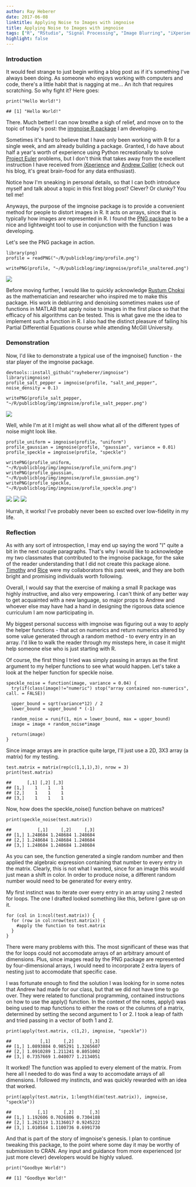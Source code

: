 ```yaml
---
author: Ray Heberer
date: 2017-06-08
linktitle: Applying Noise to Images with imgnoise
title: Applying Noise to Images with imgnoise
tags: ["R", "RStudio", "Signal Processing", "Image Blurring", "iXperience"]
highlight: false
---
```


### Introduction

It would feel strange to just begin writing a blog post as if it's something I've always been doing. As someone who enjoys working with computers and code, there's a little habit that is nagging at me... An itch that requires scratching. So why fight it? Here goes:

```
print("Hello World!")

## [1] "Hello World!"
```

There. Much better! I can now breathe a sigh of relief, and move on to the topic of today's post: the [imgnoise R package](https://github.com/rayheberer/imgnoise) I am developing.

Sometimes it's hard to believe that I have only been working with R for a single week, and am already building a package. Granted, I do have about half a year's worth of experience using Python recreationally to solve [Project Euler](https://projecteuler.net/) problems, but I don't think that takes away from the excellent instruction I have received from [iXperience](http://ixlink.co/honest-owl) and [Andrew Collier](http://www.exegetic.biz/blog/) (check out his blog, it's great brain-food for any data enthusiast).

Notice how I'm sneaking in personal details, so that I can both introduce myself and talk about a topic in this first blog post? Clever? Or clunky? You tell me!

Anyways, the purpose of the imgnoise package is to provide a convenient method for people to distort images in R. It acts on arrays, since that is typically how images are represented in R. I found the [PNG package](https://cran.r-project.org/web/packages/png/index.html) to be a nice and lightweight tool to use in conjunction with the function I was developing.

Let's see the PNG package in action.

```
library(png)
profile = readPNG("~/R/publicblog/img/profile.png")

writePNG(profile, "~/R/publicblog/img/imgnoise/profile_unaltered.png")
```
![](https://rayheberer.ai/img/profile_unaltered.png)

Before moving further, I would like to quickly acknowledge [Rustum Choksi](http://www.math.mcgill.ca/rchoksi/) as the mathematician and researcher who inspired me to make this package. His work in deblurring and denoising sometimes makes use of functions in MATLAB that apply noise to images in the first place so that the efficacy of his algorithms can be tested. This is what gave me the idea to implement such a function in R. I also had the distinct pleasure of failing his Partial Differential Equations course while attending McGill University.

### Demonstration

Now, I'd like to demonstrate a typical use of the imgnoise() function - the star player of the imgnoise package.

```
devtools::install_github("rayheberer/imgnoise")
library(imgnoise)
profile_salt_pepper = imgnoise(profile, "salt_and_pepper", noise_density = 0.1)

writePNG(profile_salt_pepper, "~/R/publicblog/img/imgnoise/profile_salt_pepper.png")
```
![](https://rayheberer.ai/img/profile_salt_pepper.png)

Well, while I'm at it I might as well show what all of the different types of noise might look like.

```
profile_uniform = imgnoise(profile, "uniform")
profile_gaussian = imgnoise(profile, "gaussian", variance = 0.01)
profile_speckle = imgnoise(profile, "speckle")

writePNG(profile_uniform, "~/R/publicblog/img/imgnoise/profile_uniform.png")
writePNG(profile_gaussian, "~/R/publicblog/img/imgnoise/profile_gaussian.png")
writePNG(profile_speckle, "~/R/publicblog/img/imgnoise/profile_speckle.png")
```
![](https://rayheberer.ai/img/profile_uniform.png)
![](https://rayheberer.ai/img/profile_gaussian.png)
![](https://rayheberer.ai/img/profile_speckle.png)

Hurrah, it works! I've probably never been so excited over low-fidelity in my life.

### Reflection

As with any sort of introspection, I may end up saying the word "I" quite a bit in the next couple paragraphs. That's why I would like to acknowledge my two classmates that contributed to the imgnoise package, for the sake of the reader understanding that I did not create this package alone. [Timothy](https://github.com/timweichong) and [Rice](https://github.com/rice-tyler) were my collaborators this past week, and they are both bright and promising individuals worth following.

Overall, I would say that the exercise of making a small R package was highly instructive, and also very empowering. I can't think of any better way to get acquainted with a new language, so major props to Andrew and whoever else may have had a hand in designing the rigorous data science curriculum I am now participating in.

My biggest personal success with imgnoise was figuring out a way to apply the helper functions - that act on numerics and return numerics altered by some value generated through a random method - to every entry in an array. I'd like to walk the reader through my missteps here, in case it might help someone else who is just starting with R.

Of course, the first thing I tried was simply passing in arrays as the first argument to my helper functions to see what would happen. Let's take a look at the helper function for speckle noise.

```
speckle_noise = function(image, variance = 0.04) {
  try(if(class(image)!="numeric") stop("array contained non-numerics", call. = FALSE))

  upper_bound = sqrt(variance*12) / 2
  lower_bound = upper_bound * (-1)

  random_noise = runif(1, min = lower_bound, max = upper_bound)
  image = image + random_noise*image

  return(image)
}
```

Since image arrays are in practice quite large, I'll just use a 2D, 3X3 array (a matrix) for my testing.

```
test.matrix = matrix(rep(c(1,1,1),3), nrow = 3)
print(test.matrix)

##      [,1] [,2] [,3]
## [1,]    1    1    1
## [2,]    1    1    1
## [3,]    1    1    1
```

Now, how does the speckle_noise() function behave on matrices?

```
print(speckle_noise(test.matrix))

##          [,1]     [,2]     [,3]
## [1,] 1.248684 1.248684 1.248684
## [2,] 1.248684 1.248684 1.248684
## [3,] 1.248684 1.248684 1.248684
```

As you can see, the function generated a single random number and then applied the algebraic expression containing that number to every entry in the matrix. Clearly, this is not what I wanted, since for an image this would just mean a shift in color. In order to produce noise, a different random number would need to be generated for every entry.

My first instinct was to iterate over every entry in an array using 2 nested for loops. The one I drafted looked something like this, before I gave up on it.

```
for (col in 1:ncol(test.matrix)) {
  for (row in col:nrow(test.matrix)) {
    #apply the function to test.matrix
  }
}
```

There were many problems with this. The most significant of these was that the for loops could not accomodate arrays of an arbitrary amount of dimensions. Plus, since images read by the PNG package are represented by four-dimensional arrays, I would need to incorporate 2 extra layers of nesting just to accomodate that specific case.

I was fortunate enough to find the solution I was looking for in some notes that Andrew had made for our class, but that we did not have time to go over. They were related to functional programming, contained instructions on how to use the apply() function. In the context of the notes, apply() was being used to map functions to either the rows or the columns of a matrix, determined by setting the second argument to 1 or 2. I took a leap of faith and tried passing in a vector of both 1 and 2.

```
print(apply(test.matrix, c(1,2), imgnoise, "speckle"))

##           [,1]     [,2]      [,3]
## [1,] 1.0893884 0.985291 1.3265607
## [2,] 1.0910289 1.211241 0.8051002
## [3,] 0.7357669 1.040077 1.2134051
```

It worked! The function was applied to every element of the matrix. From here all I needed to do was find a way to accomodate arrays of all dimensions. I followed my instincts, and was quickly rewarded with an idea that worked.

```
print(apply(test.matrix, 1:length(dim(test.matrix)), imgnoise, "speckle"))

##          [,1]      [,2]      [,3]
## [1,] 1.192606 0.7026806 0.7304188
## [2,] 1.262119 1.3136017 0.9245222
## [3,] 1.010564 1.1100736 0.6991730
```

And that is part of the story of imgnoise's genesis. I plan to continue tweaking this package, to the point where some day it may be worthy of submission to CRAN. Any input and guidance from more experienced (or just more clever) developers would be highly valued.

```
print("Goodbye World!")

## [1] "Goodbye World!"
```